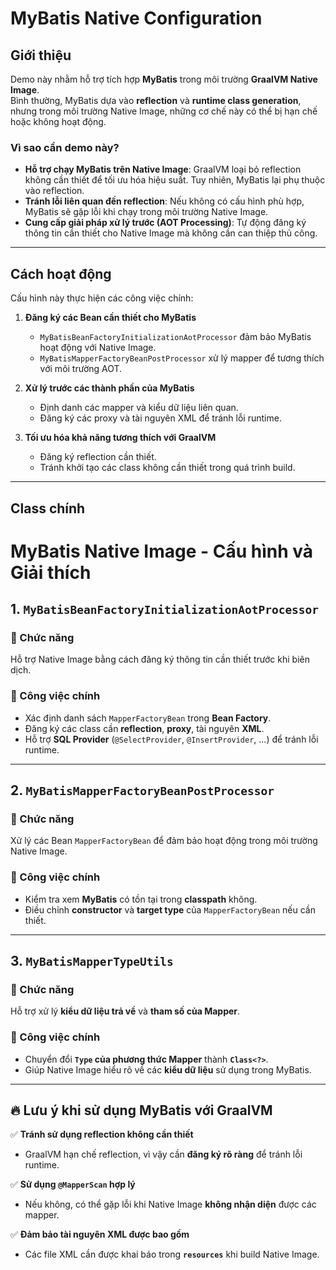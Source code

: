 # MyBatis Native Configuration  

## Giới thiệu  

Demo này nhằm hỗ trợ tích hợp **MyBatis** trong môi trường **GraalVM Native Image**.  
Bình thường, MyBatis dựa vào **reflection** và **runtime class generation**, nhưng trong môi trường Native Image, những cơ chế này có thể bị hạn chế hoặc không hoạt động.  

### Vì sao cần demo này?  

- **Hỗ trợ chạy MyBatis trên Native Image**: GraalVM loại bỏ reflection không cần thiết để tối ưu hóa hiệu suất. Tuy nhiên, MyBatis lại phụ thuộc vào reflection.  
- **Tránh lỗi liên quan đến reflection**: Nếu không có cấu hình phù hợp, MyBatis sẽ gặp lỗi khi chạy trong môi trường Native Image.  
- **Cung cấp giải pháp xử lý trước (AOT Processing)**: Tự động đăng ký thông tin cần thiết cho Native Image mà không cần can thiệp thủ công.  

---

## Cách hoạt động  

Cấu hình này thực hiện các công việc chính:  

1. **Đăng ký các Bean cần thiết cho MyBatis**  
   - `MyBatisBeanFactoryInitializationAotProcessor` đảm bảo MyBatis hoạt động với Native Image.  
   - `MyBatisMapperFactoryBeanPostProcessor` xử lý mapper để tương thích với môi trường AOT.  

2. **Xử lý trước các thành phần của MyBatis**  
   - Định danh các mapper và kiểu dữ liệu liên quan.  
   - Đăng ký các proxy và tài nguyên XML để tránh lỗi runtime.  

3. **Tối ưu hóa khả năng tương thích với GraalVM**  
   - Đăng ký reflection cần thiết.  
   - Tránh khởi tạo các class không cần thiết trong quá trình build.  

---
## Class chính 
# MyBatis Native Image - Cấu hình và Giải thích  

## 1. `MyBatisBeanFactoryInitializationAotProcessor`  

### 📌 Chức năng  
Hỗ trợ Native Image bằng cách đăng ký thông tin cần thiết trước khi biên dịch.  

### 🔹 Công việc chính  
- Xác định danh sách `MapperFactoryBean` trong **Bean Factory**.  
- Đăng ký các class cần **reflection**, **proxy**, tài nguyên **XML**.  
- Hỗ trợ **SQL Provider** (`@SelectProvider`, `@InsertProvider`, …) để tránh lỗi runtime.  

---

## 2. `MyBatisMapperFactoryBeanPostProcessor`  

### 📌 Chức năng  
Xử lý các Bean `MapperFactoryBean` để đảm bảo hoạt động trong môi trường Native Image.  

### 🔹 Công việc chính  
- Kiểm tra xem **MyBatis** có tồn tại trong **classpath** không.  
- Điều chỉnh **constructor** và **target type** của `MapperFactoryBean` nếu cần thiết.  

---

## 3. `MyBatisMapperTypeUtils`  

### 📌 Chức năng  
Hỗ trợ xử lý **kiểu dữ liệu trả về** và **tham số của Mapper**.  

### 🔹 Công việc chính  
- Chuyển đổi **`Type` của phương thức Mapper** thành **`Class<?>`**.  
- Giúp Native Image hiểu rõ về các **kiểu dữ liệu** sử dụng trong MyBatis.  

---

## 🔥 Lưu ý khi sử dụng **MyBatis với GraalVM**  

✅ **Tránh sử dụng reflection không cần thiết**  
- GraalVM hạn chế reflection, vì vậy cần **đăng ký rõ ràng** để tránh lỗi runtime.  

✅ **Sử dụng `@MapperScan` hợp lý**  
- Nếu không, có thể gặp lỗi khi Native Image **không nhận diện** được các mapper.  

✅ **Đảm bảo tài nguyên XML được bao gồm**  
- Các file XML cần được khai báo trong **`resources`** khi build Native Image.  

